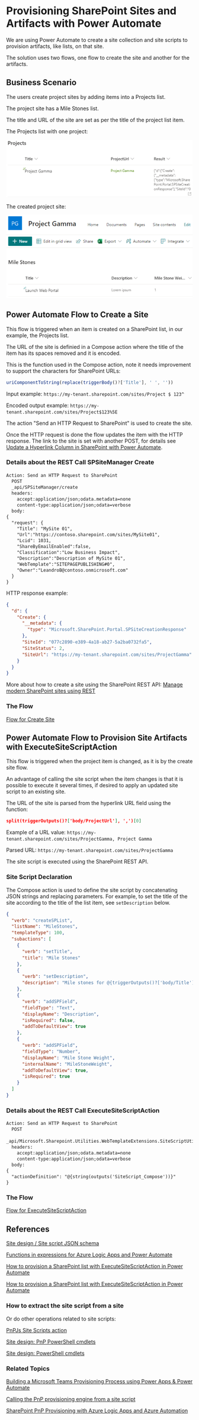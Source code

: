 ﻿# Provisioning SharePoint Sites and Artifacts with Power Automate

We are using Power Automate to create a site collection and site scripts to provision artifacts, like lists, on that site.

The solution uses two flows, one flow to create the site and another for the artifacts.

## Business Scenario

The users create project sites by adding items into a Projects list.

The project site has a Mile Stones list.

The title and URL of the site are set as per the title of the project list item.

The Projects list with one project:

![Project item](./Project-Item.png)

The created project site:

![Created site example](./Created-Site-Example.png)

## Power Automate Flow to Create a Site

This flow is triggered when an item is created on a SharePoint list, in our example, the Projects list.

The URL of the site is definied in a Compose action where the title of the item has its spaces removed and it is encoded.

This is the function used in the Compose action, note it needs improvement to support the characters for SharePoint URLs:
```JavaScript
uriComponentToString(replace(triggerBody()?['Title'], ' ', ''))
```

Input example: `https://my-tenant.sharepoint.com/sites/Project $ 123^`

Encoded output example: `https://my-tenant.sharepoint.com/sites/Project$123%5E`

The action "Send an HTTP Request to SharePoint" is used to create the site.

Once the HTTP request is done the flow updates the item with the HTTP response.
The link to the site is set with another POST, for details see [Update a Hyperlink Column in SharePoint with Power Automate](https://www.tachytelic.net/2021/03/update-hyperlink-column-sharepoint-power-automate/).

### Details about the REST Call SPSiteManager Create

```
Action: Send an HTTP Request to SharePoint
  POST
  _api/SPSiteManager/create
  headers:
    accept:application/json;odata.metadata=none 
    content-type:application/json;odata=verbose
  body:
{
  "request": {
    "Title": "​MySite 01",
    "Url":"https://contoso.sharepoint.com/sites/​MySite01",
    "Lcid": 1031,
    "ShareByEmailEnabled":false,
    "Classification":"Low Business Impact",
    "Description":"Description of MySite 01",
    "WebTemplate":"SITEPAGEPUBLISHING#0",
    "Owner":"LeandroB@contoso.onmicrosoft.com"
  }
}
```

HTTP response example:
```JSON
{
  "d": {
    "Create": {
      "__metadata": {
        "type": "Microsoft.SharePoint.Portal.SPSiteCreationResponse"
      },
      "SiteId": "077c2890-e389-4a18-ab27-5a2ba0732fa5",
      "SiteStatus": 2,
      "SiteUrl": "https://my-tenant.sharepoint.com/sites/ProjectGamma"
    }
  }
}
```

More about how to create a site using the SharePoint REST API: [Manage modern SharePoint sites using REST](https://docs.microsoft.com/en-us/sharepoint/dev/apis/site-creation-rest)

### The Flow

[Flow for Create Site](./Power-Automate-CreateSite.png)

## Power Automate Flow to Provision Site Artifacts with ExecuteSiteScriptAction

This flow is triggered when the project item is changed, as it is by the create site flow.

An advantage of calling the site script when the item changes is that it is possible to execute it several times, if desired to apply an updated site script to an existing site.

The URL of the site is parsed from the hyperlink URL field using the function:
```JSON
split(triggerOutputs()?['body/ProjectUrl'], ',')[0]
```

Example of a URL value: `https://my-tenant.sharepoint.com/sites/ProjectGamma, Project Gamma`

Parsed URL: `https://my-tenant.sharepoint.com/sites/ProjectGamma`

The site script is executed using the SharePoint REST API.

### Site Script Declaration

The Compose action is used to define the site script by concatenating JSON strings and replacing parameters.
For example, to set the title of the site according to the title of the list item, see `setDescription` below.

```JSON
{
  "verb": "createSPList",
  "listName": "MileStones",
  "templateType": 100,
  "subactions": [
    {
      "verb": "setTitle",
      "title": "Mile Stones"
    },
    {
      "verb": "setDescription",
      "description": "Mile stones for @{triggerOutputs()?['body/Title']}"
    },
    {
      "verb": "addSPField",
      "fieldType": "Text",
      "displayName": "Description",
      "isRequired": false,
      "addToDefaultView": true
    },
    {
      "verb": "addSPField",
      "fieldType": "Number",
      "displayName": "Mile Stone Weight",
      "internalName": "MileStoneWeight",
      "addToDefaultView": true,
      "isRequired": true
    }
  ]
}
```

### Details about the REST Call ExecuteSiteScriptAction

```
Action: Send an HTTP Request to SharePoint
  POST
  _api/Microsoft.Sharepoint.Utilities.WebTemplateExtensions.SiteScriptUtility.ExecuteSiteScriptAction()
  headers:
    accept:application/json;odata.metadata=none
    content-type:application/json;odata=verbose
  body:
{
  "actionDefinition": "@{string(outputs('SiteScript_Compose'))}"
}
```

### The Flow

[Flow for ExecuteSiteScriptAction](./Power-Automate-ExecuteSiteScriptAction.png)

## References
[Site design / Site script JSON schema](https://docs.microsoft.com/en-us/sharepoint/dev/declarative-customization/site-design-json-schema)

[Functions in expressions for Azure Logic Apps and Power Automate](https://docs.microsoft.com/en-gb/azure/logic-apps/workflow-definition-language-functions-reference)

[How to provision a SharePoint list with ExecuteSiteScriptAction in Power Automate](https://www.youtube.com/watch?v=daJwaY-zdBw)

[How to provision a SharePoint list with ExecuteSiteScriptAction in Power Automate](http://johnliu.net/blog/2020/6/how-to-provision-sharepoint-list-and-resources-with-only-standard-microsoft-flow-using-executesitescriptaction)

### How to extract the site script from a site
Or do other operations related to site scripts:

[PnPJs Site Scripts action](https://pnp.github.io/pnpjs/sp/site-scripts/)

[Site design: PnP PowerShell cmdlets](https://docs.microsoft.com/en-us/sharepoint/dev/declarative-customization/site-design-pnppowershell)

[Site design: PowerShell cmdlets](https://docs.microsoft.com/en-us/sharepoint/dev/declarative-customization/site-design-powershell)

### Related Topics
[Building a Microsoft Teams Provisioning Process using Power Apps & Power Automate](https://thomasdaly.net/2021/01/24/building-a-microsoft-teams-provisioning-process-using-power-apps-power-automate/)

[Calling the PnP provisioning engine from a site script](https://docs.microsoft.com/en-us/sharepoint/dev/declarative-customization/site-design-pnp-provisioning)

[SharePoint PnP Provisioning with Azure Logic Apps and Azure Automation](https://thesharepointfarm.com/2020/12/sharepoint-azure-pnp-provisioning/)
